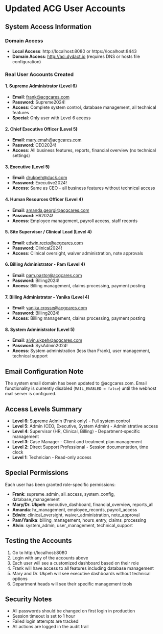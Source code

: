 # Updated ACG User Accounts

## System Access Information

### Domain Access
- **Local Access**: http://localhost:8080 or https://localhost:8443
- **Domain Access**: http://aci.dydact.io (requires DNS or hosts file configuration)

### Real User Accounts Created

#### 1. Supreme Administrator (Level 6)
- **Email**: frank@acgcares.com
- **Password**: Supreme2024!
- **Access**: Complete system control, database management, all technical features
- **Special**: Only user with Level 6 access

#### 2. Chief Executive Officer (Level 5)
- **Email**: mary.emah@acgcares.com
- **Password**: CEO2024!
- **Access**: All business features, reports, financial overview (no technical settings)

#### 3. Executive (Level 5)
- **Email**: drukpeh@duck.com
- **Password**: Executive2024!
- **Access**: Same as CEO - all business features without technical access

#### 4. Human Resources Officer (Level 4)
- **Email**: amanda.georgi@acgcares.com
- **Password**: HR2024!
- **Access**: Employee management, payroll access, staff records

#### 5. Site Supervisor / Clinical Lead (Level 4)
- **Email**: edwin.recto@acgcares.com
- **Password**: Clinical2024!
- **Access**: Clinical oversight, waiver administration, note approvals

#### 6. Billing Administrator - Pam (Level 4)
- **Email**: pam.pastor@acgcares.com
- **Password**: Billing2024!
- **Access**: Billing management, claims processing, payment posting

#### 7. Billing Administrator - Yanika (Level 4)
- **Email**: yanika.crosse@acgcares.com
- **Password**: Billing2024!
- **Access**: Billing management, claims processing, payment posting

#### 8. System Administrator (Level 5)
- **Email**: alvin.ukpeh@acgcares.com
- **Password**: SysAdmin2024!
- **Access**: System administration (less than Frank), user management, technical support

## Email Configuration Note

The system email domain has been updated to @acgcares.com. Email functionality is currently disabled (`MAIL_ENABLED = false`) until the webhost mail server is configured.

## Access Levels Summary

- **Level 6**: Supreme Admin (Frank only) - Full system control
- **Level 5**: Admin (CEO, Executive, System Admin) - Administrative access
- **Level 4**: Supervisor (HR, Clinical, Billing) - Department-specific management
- **Level 3**: Case Manager - Client and treatment plan management
- **Level 2**: Direct Support Professional - Session documentation, time clock
- **Level 1**: Technician - Read-only access

## Special Permissions

Each user has been granted role-specific permissions:

- **Frank**: supreme_admin, all_access, system_config, database_management
- **Mary/Dr. Ukpeh**: executive_dashboard, financial_overview, reports_all
- **Amanda**: hr_management, employee_records, payroll_access
- **Edwin**: clinical_oversight, waiver_administration, note_approval
- **Pam/Yanika**: billing_management, hours_entry, claims_processing
- **Alvin**: system_admin, user_management, technical_support

## Testing the Accounts

1. Go to http://localhost:8080
2. Login with any of the accounts above
3. Each user will see a customized dashboard based on their role
4. Frank will have access to all features including database management
5. Mary and Dr. Ukpeh will see executive dashboards without technical options
6. Department heads will see their specific management tools

## Security Notes

- All passwords should be changed on first login in production
- Session timeout is set to 1 hour
- Failed login attempts are tracked
- All actions are logged in the audit trail